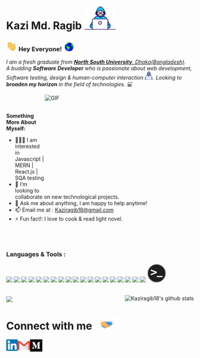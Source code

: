﻿# Kazi Md. Ragib&nbsp;<img src="https://github.com/kaziragib18/Profile-Kaziragib18/blob/main/Developer.gif" width="85px">

### <img src="https://github.com/kaziragib18/Profile-Kaziragib18/blob/main/Hi.gif" width="29px"> **Hey Everyone!** &nbsp;<img src="https://github.com/kaziragib18/Profile-Kaziragib18/blob/main/Earth.gif" width="24px">
<p>
<em>
    I am a fresh graduate from <a href="http://www.northsouth.edu/"> <b>North South University</b>, Dhaka(Bangladesh)</a>. <br> 
    A budding <b>Software Developer</b> who is passionate about web development, Software testing, design & human-computer interaction<img src="https://github.com/kaziragib18/Profile-Kaziragib18/blob/main/Developer.gif" width="30px"> Looking to <b>broaden my horizon</b> in the field of technologies. 💻
  </em>  
</p>
<img align="right" alt="GIF" src="https://github.com/kaziragib18/kaziragib18/blob/main/coding-freak.gif" height="260" width="400"/>

<br>
<br>

**Something More About Myself:**
 
 - 👨🏽‍💻 I am interested in Javascript | MERN | React.js | SQA testing <!-- - 👨🏽‍💼 Open Source Enthusiast -->
 - 👯 I’m looking to collaborate on new technological projects.
 - 💬 Ask me about anything, I am happy to help anytime!
 - 📫 Email me at : Kaziragib18@gmail.com
 - ⚡️ Fun fact!: I love to cook & read light novel.
<br>
<br> 

###  Languages & Tools  : 

<code><img height="50" src="https://github.com/kaziragib18/kaziragib18/blob/main/html-5.svg"></code>
<code><img height="50" src="https://github.com/kaziragib18/kaziragib18/blob/main/css3.svg"></code>
<code><img height="50" src="https://github.com/kaziragib18/kaziragib18/blob/main/sass-1.svg"></code>
<code><img height="50" src="https://github.com/kaziragib18/kaziragib18/blob/main/javascript.svg"></code>
<code><img height="50" src="https://github.com/kaziragib18/kaziragib18/blob/main/react.svg"></code>
<code><img height="50" src="https://github.com/kaziragib18/kaziragib18/blob/main/Node.js.svg"></code>
<code><img height="50" src="https://github.com/kaziragib18/kaziragib18/blob/main/mongodb.svg"></code>
<code><img height="35" src="https://github.com/kaziragib18/kaziragib18/blob/main/express-109.svg"></code>
<code><img height="50" src="https://github.com/kaziragib18/kaziragib18/blob/main/firebase-1.svg"></code>
<code><img height="50" src="https://github.com/kaziragib18/kaziragib18/blob/main/bootstrap-5-1.svg"></code>
<code><img height="50" src="https://github.com/kaziragib18/kaziragib18/blob/main/material-ui-1.svg"></code>
<code><img height="50" src="https://github.com/kaziragib18/kaziragib18/blob/main/tailwindcss.svg"></code>
<code><img height="25" src="https://github.com/kaziragib18/kaziragib18/blob/main/npm.svg"></code>
<code><img height="25" src="https://github.com/kaziragib18/kaziragib18/blob/main/stripe-4.svg"></code>
<code><img height="50" src="https://github.com/kaziragib18/kaziragib18/blob/main/python.svg"></code>
<code><img height="50" src="https://github.com/kaziragib18/kaziragib18/blob/main/netlify.svg"></code>
<code><img height="50" src="https://github.com/kaziragib18/kaziragib18/blob/main/vercel.svg"></code>
<code><img height="50" src="https://github.com/kaziragib18/kaziragib18/blob/main/VsCode.svg"></code>
<code><img height="50" src="https://github.com/kaziragib18/kaziragib18/blob/main/Git.svg"></code>
<code><img height="50" src="https://raw.githubusercontent.com/github/explore/80688e429a7d4ef2fca1e82350fe8e3517d3494d/topics/terminal/terminal.png"></code>
<!-- <code><img height="50" src="https://github.com/kaziragib18/kaziragib18/blob/main/Sublime.svg"></code> -->


<br>

  <a href="https://github.com/kaziragib18">
  <img align="center" src="https://github-readme-stats.vercel.app/api/top-langs/?username=kaziragib18&theme=dark&hide_langs_below=1" />
  </a>

  <a href="https://github.com/kaziragib18">
  <img align="right" src="https://github-readme-stats.vercel.app/api?username=kaziragib18&show_icons=true&theme=dark&line_height=27" alt="Kaziragib18's github stats"/>
  </a>


# Connect with me<img src="https://github.com/kaziragib18/Profile-Kaziragib18/blob/main/Handshake.gif" height="35px">

  [<img align="left" src="https://github.com/kaziragib18/Profile-Kaziragib18/blob/main/Linkedin.svg" alt="Linkedin Logo" width="31">](https://www.linkedin.com/in/kazi-md-ragib-580a5219b/) [<img align="center" src="https://github.com/kaziragib18/Profile-Kaziragib18/blob/main/medium-new.svg" alt="Medium Logo" width="33">](https://kaziragib18.medium.com/)  [<img align="left" src="https://github.com/kaziragib18/Profile-Kaziragib18/blob/main/Gmail.svg" alt="Gmail logo" height="33">](mailto:kaziragib18@gamail.com)
<br>
<br>
